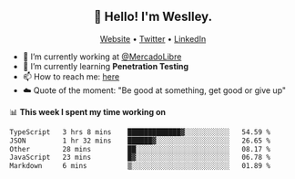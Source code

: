 <h2 align="center">👋 Hello! I'm Weslley.</h2>
<p align="center">
  <a href="http://weslleyneri.com.br">Website</a> •
  <a href="https://twitter.com/Weslley_Neri">Twitter</a> •
  <a href="https://www.linkedin.com/in/weslley-neri-3658908b">LinkedIn</a>
</p>


- 🔭 I’m currently working at [@MercadoLibre](https://github.com/mercadolibre)
- 🌱 I’m currently learning **Penetration Testing**
- 📫 How to reach me: [here](mailto:weslley39@gmail.com)
- ☁️ Quote of the moment: "Be good at something, get good or give up"

📊 **This week I spent my time working on**
<!--START_SECTION:waka-->

```txt
TypeScript   3 hrs 8 mins    █████████████▓░░░░░░░░░░░   54.59 %
JSON         1 hr 32 mins    ██████▓░░░░░░░░░░░░░░░░░░   26.65 %
Other        28 mins         ██░░░░░░░░░░░░░░░░░░░░░░░   08.17 %
JavaScript   23 mins         █▓░░░░░░░░░░░░░░░░░░░░░░░   06.78 %
Markdown     6 mins          ▒░░░░░░░░░░░░░░░░░░░░░░░░   01.89 %
```

<!--END_SECTION:waka-->

<!-- Inspired by https://github.com/gruselhaus/gruselhaus -->